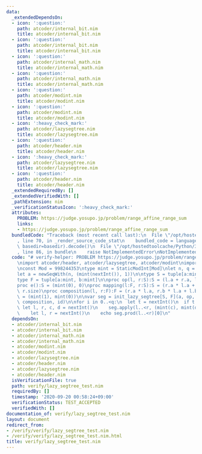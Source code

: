 ```yaml
---
data:
  _extendedDependsOn:
  - icon: ':question:'
    path: atcoder/internal_bit.nim
    title: atcoder/internal_bit.nim
  - icon: ':question:'
    path: atcoder/internal_bit.nim
    title: atcoder/internal_bit.nim
  - icon: ':question:'
    path: atcoder/internal_math.nim
    title: atcoder/internal_math.nim
  - icon: ':question:'
    path: atcoder/internal_math.nim
    title: atcoder/internal_math.nim
  - icon: ':question:'
    path: atcoder/modint.nim
    title: atcoder/modint.nim
  - icon: ':question:'
    path: atcoder/modint.nim
    title: atcoder/modint.nim
  - icon: ':heavy_check_mark:'
    path: atcoder/lazysegtree.nim
    title: atcoder/lazysegtree.nim
  - icon: ':question:'
    path: atcoder/header.nim
    title: atcoder/header.nim
  - icon: ':heavy_check_mark:'
    path: atcoder/lazysegtree.nim
    title: atcoder/lazysegtree.nim
  - icon: ':question:'
    path: atcoder/header.nim
    title: atcoder/header.nim
  _extendedRequiredBy: []
  _extendedVerifiedWith: []
  _pathExtension: nim
  _verificationStatusIcon: ':heavy_check_mark:'
  attributes:
    PROBLEM: https://judge.yosupo.jp/problem/range_affine_range_sum
    links:
    - https://judge.yosupo.jp/problem/range_affine_range_sum
  bundledCode: "Traceback (most recent call last):\n  File \"/opt/hostedtoolcache/Python/3.8.5/x64/lib/python3.8/site-packages/onlinejudge_verify/documentation/build.py\"\
    , line 70, in _render_source_code_stat\n    bundled_code = language.bundle(stat.path,\
    \ basedir=basedir).decode()\n  File \"/opt/hostedtoolcache/Python/3.8.5/x64/lib/python3.8/site-packages/onlinejudge_verify/languages/nim.py\"\
    , line 86, in bundle\n    raise NotImplementedError\nNotImplementedError\n"
  code: "# verify-helper: PROBLEM https://judge.yosupo.jp/problem/range_affine_range_sum\n\
    \nimport atcoder/header, atcoder/lazysegtree, atcoder/modint\nimport std/sequtils\n\
    \nconst Mod = 998244353\ntype mint = StaticModInt[Mod]\nlet n, q = nextInt()\n\
    let a = newSeqWith(n, (mint(nextInt()), 1))\n\ntype S = tuple[a:mint, size:int]\n\
    type F = tuple[a:mint, b:mint]\n\nproc op(l, r:S):S = (l.a + r.a, l.size + r.size)\n\
    proc e():S = (mint(0), 0)\nproc mapping(l:F, r:S):S = (r.a * l.a + r.size * l.b,\
    \ r.size)\nproc composition(l, r:F):F = (r.a * l.a, r.b * l.a + l.b)\nproc id():F\
    \ = (mint(1), mint(0))\n\nvar seg = init_lazy_segtree[S, F](a, op, e, mapping,\
    \ composition, id)\n\nfor i in 0..<q:\n  let t = nextInt()\n  if t == 0:\n   \
    \ let l, r, c, d = nextInt()\n    seg.apply(l..<r, (mint(c), mint(d)))\n  else:\n\
    \    let l, r = nextInt()\n    echo seg.prod(l..<r)[0]\n"
  dependsOn:
  - atcoder/internal_bit.nim
  - atcoder/internal_bit.nim
  - atcoder/internal_math.nim
  - atcoder/internal_math.nim
  - atcoder/modint.nim
  - atcoder/modint.nim
  - atcoder/lazysegtree.nim
  - atcoder/header.nim
  - atcoder/lazysegtree.nim
  - atcoder/header.nim
  isVerificationFile: true
  path: verify/lazy_segtree_test.nim
  requiredBy: []
  timestamp: '2020-09-20 00:58:24+09:00'
  verificationStatus: TEST_ACCEPTED
  verifiedWith: []
documentation_of: verify/lazy_segtree_test.nim
layout: document
redirect_from:
- /verify/verify/lazy_segtree_test.nim
- /verify/verify/lazy_segtree_test.nim.html
title: verify/lazy_segtree_test.nim
---
```

